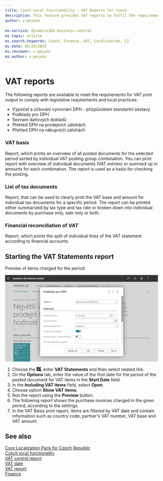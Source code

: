 ```yaml
---
title: Czech Local Functionality - VAT Reports for Czech
description: This feature provides VAT reports to fulfil the requirements in legislation reporting and local reporting practices of Czech companies.
author: v-pejano

ms-service: dynamics365-business-central
ms.topic: article
ms.search.keywords: Czech, Finance, VAT, Localization, CZ
ms.date: 05/29/2023
ms.reviewer: v-pejano
ms.author: v-pejano
---
```



# VAT reports

The following reports are available to meet the requirements for VAT print output to comply with legislative requirements and local practices:

- Výpočet a účtování vyrovnání DPH - přizpůsobení standartní sestavy
- Podklady pro DPH
- Seznam daňových dokladů
- Přehled DPH na prodejních zálohách
- Přehled DPH na nákupních zálohách

### VAT basis

Report, which prints an overview of all posted documents for the selected period sorted by individual VAT posting group combination. You can print report with overview of individual documents (VAT entries) or summed up in amounts for each combination. The report is used as a basis for checking the posting.

### List of tax documents

Report, that can be used to clearly print the VAT base and amount for individual tax documents for a specific period. The report can be printed either summarized by tax type and tax rate or broken down into individual documents by purchase only, sale only or both. 

### Financial reconciliation of VAT

Report, which prints the split of individual lines of the VAT statement according to financial accounts.

## Starting the VAT Statements report

Preview of items charged for the period.

![VAT Statements](Media/vat-statements-cz.png)

1. Choose the ![Lightbulb that opens the Tell me Feature](../EN/Media/search_small.png "Tell me what you want to do"), enter  **VAT Statements** and then select related link.
2. On the **Options** tab, enter the value of the first date for the period of the posted document for VAT items in the **Start Date** field.
3. In the **Including VAT items** field, select **Open**.
4. Choose option **Show VAT items**.
5. Run the report using the **Preview** button.
6. The following report shows the purchase invoices charged in the given period, according to the settings.
7. In the VAT Basis print report, items are filtered by VAT date and contain information such as country code, partner's VAT number, VAT base and VAT amount.

## See also

[Core Localization Pack for Czech Republic](ui-extensions-core-localization-pack-cz.md)  
[Czech local functionality](czech-local-functionality.md)  
[VAT control report](how-to-create-vat-control-report.md)  
[VAT date](how-to-setup-vat-date.md)  
[VAT report](vat-statement.md)  
[Finance](../../finance.md)  
